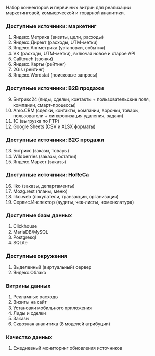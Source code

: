Набор коннекторов и первичных витрин для реализации маркетинговой, коммерческой и товарной аналитики.

### Доступные источники: маркетинг ###

1. Яндекс.Метрика (визиты, цели, расходы)
2. Яндекс.Директ (расходы, UTM-метки)
3. Яндекс.Аппметрика (установки, события)
4. VK (расходы, UTM-метки), включая новое и старое API
5. Calltouch (звонки)
6. Яндекс.Карты (рейтинг)
7. 2Gis (рейтинг)
8. Яндекс.Wordstat (поисковые запросы)

### Доступные источники: B2B продажи ###
9. Битрикс24 (лиды, сделки, контакты + пользовательские поля, компании, смарт-процессы)
10. Amo.CRM (сделки, контакты, компании, воронки, товары, пользователи + синхронизация удаления, задачи)
11. 1С (выгрузка по FTP)
12. Google Sheets (CSV и XLSX форматы)

### Доступные источники: B2C продажи ###

13. Битрикс (заказы, товары)
14. Wildberries (заказы, остатки)
15. Яндекс.Маркет (заказы)

### Доступные источники: HoReCa ###

16. Iiko (заказы, департаменты)
17. Mozg.rest (планы, меню)
18. Iiko.web (покупатели, транзакции, организации)
19. Сервис.Инспектор (аудиты, чек-листы, номенклатура)

### Доступные базы данных ###

1. Clickhouse
2. MariaDB/MySQL
3. Postgresql
4. SQLite

### Доступные окружения ###

1. Выделенный (виртуальный) сервер
2. Яндекс.Облако

### Витрины данных ###

1. Рекламные расходы
2. Визиты на сайт
3. Установки мобильного приложения
4. Лиды и сделки
5. Заказы
6. Сквозная аналитика (8 моделей атрибуции)

### Качество данных ###

1. Ежедневный мониторинг обновления источников
